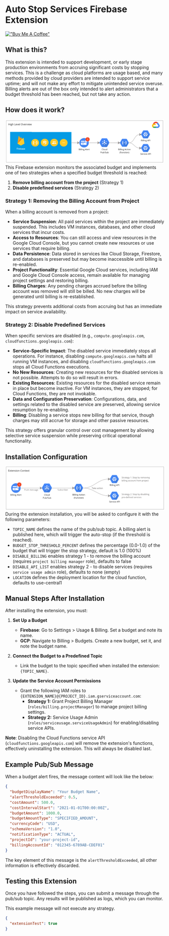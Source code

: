 # Auto Stop Services Firebase Extension

[!["Buy Me A Coffee"](https://www.buymeacoffee.com/assets/img/custom_images/orange_img.png)](https://www.buymeacoffee.com/keston)

## What is this?

This extension is intended to support development, or early stage production environments from accruing significant costs by stopping services. This is a challenge as cloud platforms are usage based, and many methods provided by cloud providers are intended to support service uptime; and will not make any effort to mitigate unintended service overuse. Billing alerts are out of the box only intended to alert administrators that a budget threshold has been reached, but not take any action.

## How does it work?

![High Level View of Extension](high-level-view-diagram.png)
This Firebase extension monitors the associated budget and implements one of two strategies when a specified budget threshold is reached:

1. **Remove billing account from the project** (Strategy 1)
2. **Disable predefined services** (Strategy 2)

### Strategy 1: Removing the Billing Account from Project

When a billing account is removed from a project:

- **Service Suspension**: All paid services within the project are immediately suspended. This includes VM instances, databases, and other cloud services that incur costs.
- **Access to Resources**: You can still access and view resources in the Google Cloud Console, but you cannot create new resources or use services that require billing.
- **Data Persistence**: Data stored in services like Cloud Storage, Firestore, and databases is preserved but may become inaccessible until billing is re-enabled.
- **Project Functionality**: Essential Google Cloud services, including IAM and Google Cloud Console access, remain available for managing project settings and restoring billing.
- **Billing Charges**: Any pending charges accrued before the billing account was removed will still be billed. No new charges will be generated until billing is re-established.

This strategy prevents additional costs from accruing but has an immediate impact on service availability.

### Strategy 2: Disable Predefined Services

When specific services are disabled (e.g., `compute.googleapis.com`, `cloudfunctions.googleapis.com`):

- **Service-Specific Impact**: The disabled service immediately stops all operations. For instance, disabling `compute.googleapis.com` halts all running VM instances, and disabling `cloudfunctions.googleapis.com` stops all Cloud Functions executions.
- **No New Resources**: Creating new resources for the disabled services is not possible. Attempts to do so will result in errors.
- **Existing Resources**: Existing resources for the disabled service remain in place but become inactive. For VM instances, they are stopped; for Cloud Functions, they are not invokable.
- **Data and Configuration Preservation**: Configurations, data, and settings related to the disabled service are preserved, allowing service resumption by re-enabling.
- **Billing**: Disabling a service stops new billing for that service, though charges may still accrue for storage and other passive resources.

This strategy offers granular control over cost management by allowing selective service suspension while preserving critical operational functionality.

## Installation Configuration

![Extension Level View](extension-context-diagram.png)
During the extension installation, you will be asked to configure it with the following parameters:

- `TOPIC_NAME` defines the name of the pub/sub topic. A billing alert is published here, which will trigger the auto-stop (if the threshold is reached).
- `BUDGET_STOP_THRESHOLD_PERCENT` defines the percentage (0.0-1.0) of the budget that will trigger the stop strategy, default is 1.0 (100%)
- `DISABLE_BILLING` enables strategy 1 - to remove the billing account (requires `project billing manager` role), defaults to false
- `DISABLE_API_LIST` enables strategy 2 - to disable services (requires `service usage admin` role), defaults to none (empty)
- `LOCATION` defines the deployment location for the cloud function, defaults to use-central1

## Manual Steps After Installation

After installing the extension, you must:

1. **Set Up a Budget**

   - **Firebase**: Go to Settings > Usage & Billing. Set a budget and note its name.
   - **GCP**: Navigate to Billing > Budgets. Create a new budget, set it, and note the budget name.

2. **Connect the Budget to a Predefined Topic**

   - Link the budget to the topic specified when installed the extension: `{TOPIC_NAME}`.

3. **Update the Service Account Permissions**
   - Grant the following IAM roles to `{EXTENSION_NAME}@{PROJECT_ID}.iam.gserviceaccount.com`:
     - **Strategy 1:** Grant Project Billing Manager (`roles/billing.projectManager`) to manage project billing settings.
     - **Strategy 2:** Service Usage Admin (`roles/serviceusage.serviceUsageAdmin`) for enabling/disabling service APIs.

**Note**: Disabling the Cloud Functions service API (`cloudfunctions.googleapis.com`) will remove the extension's functions, effectively uninstalling the extension. This will always be disabled last.

## Example Pub/Sub Message

When a budget alert fires, the message content will look like the below:

```json
{
  "budgetDisplayName": "Your Budget Name",
  "alertThresholdExceeded": 0.5,
  "costAmount": 500.0,
  "costIntervalStart": "2021-01-01T00:00:00Z",
  "budgetAmount": 1000.0,
  "budgetAmountType": "SPECIFIED_AMOUNT",
  "currencyCode": "USD",
  "schemaVersion": "1.0",
  "notificationType": "ACTUAL",
  "projectId": "your-project-id",
  "billingAccountId": "012345-6789AB-CDEF01"
}
```

The key element of this message is the `alertThresholdExceeded`, all other information is effectively discarded.

## Testing this Extension

Once you have followed the steps, you can submit a message through the pub/sub topic. Any results will be published as logs, which you can monitor.

This example message will not execute any strategy.

```json
{
  "extensionTest": true
}
```
